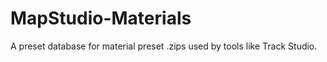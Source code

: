 # MapStudio-Materials
A preset database for material preset .zips used by tools like Track Studio. 
